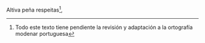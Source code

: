 Altiva peña respeitas[^1],

[^1]:  Todo este texto tiene pendiente la revisión y adaptación a la
    ortografía modenar portuguesa
